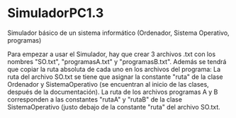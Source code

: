 # SimuladorPC1.3
Simulador básico de un sistema informático (Ordenador, Sistema Operativo, programas)


Para empezar a usar el Simulador, hay que crear 3 archivos .txt con los nombres "SO.txt", "programasA.txt" y "programasB.txt".
Además se tendrá que copiar la ruta absoluta de cada uno en los archivos del programa:
La ruta del archivo SO.txt se tiene que asignar la constante "ruta" de la clase Ordenador y SistemaOperativo (se encuentran al
inicio de las clases, después de la documentación). 
La ruta de los archivos programas A y B corresponden a las constantes "rutaA" y "rutaB" de la clase SistemaOperativo (justo debajo
de la constante "ruta" del archivo SO.txt.
